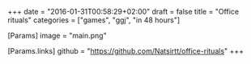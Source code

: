 +++
date = "2016-01-31T00:58:29+02:00"
draft = false
title = "Office rituals"
categories = ["games", "ggj", "in 48 hours"]

[Params]
image = "main.png"

[Params.links]
github = "https://github.com/Natsirtt/office-rituals"
+++
